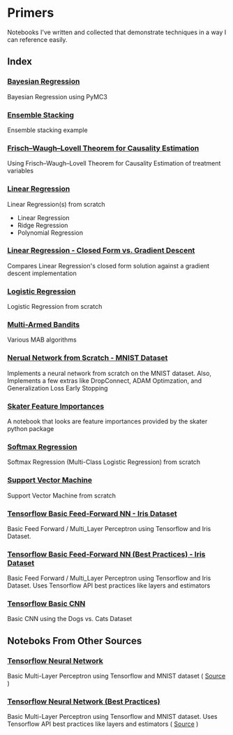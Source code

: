 # Primers
Notebooks I've written and collected that demonstrate techniques in a way I can reference easily.

## Index

### [Bayesian Regression](./bayesian_regression_pymc3.ipynb)
Bayesian Regression using PyMC3

### [Ensemble Stacking](./ensemble-stacking.ipynb)
Ensemble stacking example

### [Frisch–Waugh–Lovell Theorem for Causality Estimation](./frisch_waugh_lovell.ipynb)
Using Frisch–Waugh–Lovell Theorem for Causality Estimation of treatment variables
  
### [Linear Regression](./linear_regression.ipynb)
Linear Regression(s) from scratch
-  Linear Regression
-  Ridge Regression
-  Polynomial Regression

### [Linear Regression - Closed Form vs. Gradient Descent](./linear_regression_closed_form_vs_gradient_descent.ipynb)
Compares Linear Regression's closed form solution against a gradient descent implementation

### [Logistic Regression](./logistic_regression.ipynb)
Logistic Regression from scratch

### [Multi-Armed Bandits](./multi_armed_bandits.ipynb)
Various MAB algorithms

### [Nerual Network from Scratch - MNIST Dataset](./nn_from_scratch_MNIST.ipynb)
Implements a neural network from scratch on the MNIST dataset. Also, Implements a few extras like DropConnect, ADAM Optimzation, and Generalization Loss Early Stopping

### [Skater Feature Importances](./skater_global_feature_importances.ipynb)
A notebook that looks are feature importances provided by the skater python package

### [Softmax Regression](./softmax_regression.ipynb)
Softmax Regression (Multi-Class Logistic Regression) from scratch

### [Support Vector Machine](./svm.ipynb)
Support Vector Machine from scratch

### [Tensorflow Basic Feed-Forward NN - Iris Dataset](./tensorflow_mlp_iris.ipynb)
Basic Feed Forward / Multi_Layer Perceptron using Tensorflow and Iris Dataset.

### [Tensorflow Basic Feed-Forward NN (Best Practices) - Iris Dataset](./tensorflow_mlp_iris_best_practices.ipynb)
Basic Feed Forward / Multi_Layer Perceptron using Tensorflow and Iris Dataset. Uses Tensorflow API best practices like layers and estimators

### [Tensorflow Basic CNN](./tensorflow_cnn.ipynb)
Basic CNN using the Dogs vs. Cats Dataset

## Noteboks From Other Sources

### [Tensorflow Neural Network](./tensorflow_neural_network_primer.ipynb)
Basic Multi-Layer Perceptron using Tensorflow and MNIST dataset ( [Source](https://github.com/aymericdamien/TensorFlow-Examples/blob/master/notebooks/3_NeuralNetworks/neural_network_raw.ipynb) )

### [Tensorflow Neural Network (Best Practices)](./tensorflow_neural_network_primer_best_practices.ipynb)
Basic Multi-Layer Perceptron using Tensorflow and MNIST dataset. Uses Tensorflow API best practices like layers and estimators ( [Source](https://github.com/aymericdamien/TensorFlow-Examples/blob/master/notebooks/3_NeuralNetworks/neural_network.ipynb) )
